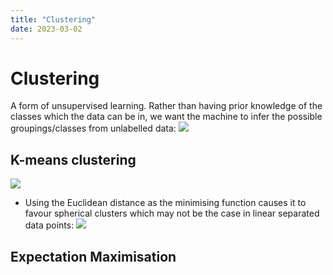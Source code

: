 ```yaml
---
title: "Clustering"
date: 2023-03-02
---
```

# Clustering
A form of unsupervised learning. Rather than having prior knowledge of the classes which the data can be in, we want the machine to infer the possible groupings/classes from unlabelled data:
![](https://i.imgur.com/MRwM0VL.png)
## K-means clustering
![](https://i.imgur.com/6UJziFi.png)
- Using the Euclidean distance as the minimising function causes it to favour spherical clusters which may not be the case in linear separated data points: ![](https://i.imgur.com/i4TpDhO.png)
## Expectation Maximisation
